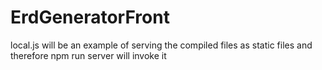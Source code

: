 # ErdGeneratorFront
local.js will be an example of serving the compiled files as static files
and therefore npm run server will invoke it